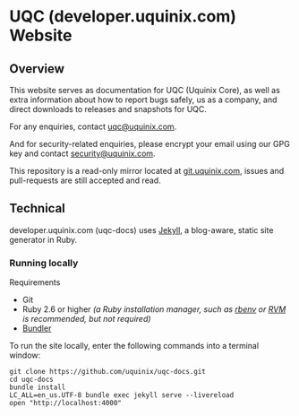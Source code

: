 # UQC (developer.uquinix.com) Website

## Overview

This website serves as documentation for UQC (Uquinix Core), as well as extra information about how to report bugs safely, us as a company, and direct downloads to releases and snapshots for UQC.

For any enquiries, contact uqc@uquinix.com.

And for security-related enquiries, please encrypt your email using our GPG key and contact security@uquinix.com.

This repository is a read-only mirror located at [git.uquinix.com](https://git.uquinix.com/uqc-docs/), issues and pull-requests are still accepted and read.

## Technical

developer.uquinix.com (uqc-docs) uses [Jekyll](https://jekyllrb.com), a blog-aware, static site generator in Ruby.

### Running locally

Requirements
- Git
- Ruby 2.6 or higher
  _(a Ruby installation manager, such as
  [rbenv](https://github.com/sstephenson/rbenv) or
  [RVM](https://rvm.io) is recommended, but not required)_
- [Bundler](https://bundler.io/)

To run the site locally, enter the following commands into a terminal window:

```shell
git clone https://github.com/uquinix/uqc-docs.git
cd uqc-docs
bundle install
LC_ALL=en_us.UTF-8 bundle exec jekyll serve --livereload
open "http://localhost:4000"
```
